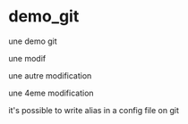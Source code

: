 # demo_git
une demo git

une modif

une autre modification

une 4eme modification

it's possible to write alias in a config file on git
 
